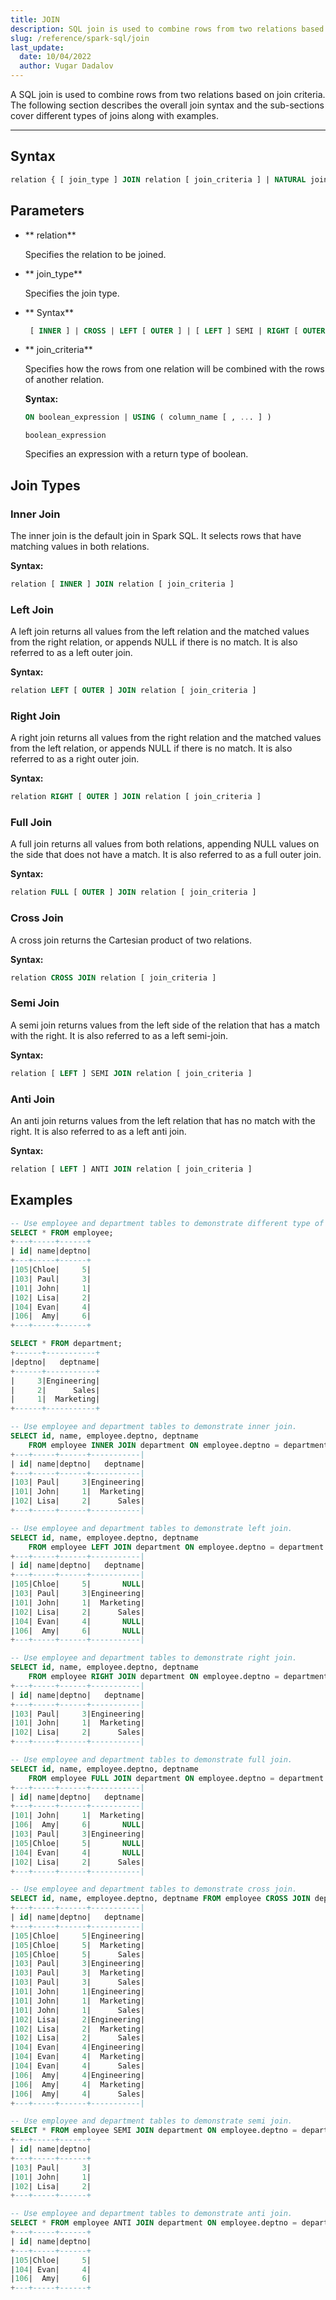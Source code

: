 ```yaml
---
title: JOIN
description: SQL join is used to combine rows from two relations based on join criteria. It describes the overall join syntax and the sub-sections cover different types of joins along with examples.
slug: /reference/spark-sql/join
last_update:
  date: 10/04/2022
  author: Vugar Dadalov
---
```


A SQL join is used to combine rows from two relations based on join criteria. The following section describes the overall join syntax and the sub-sections cover different types of joins along with examples.

---

## Syntax

```sql
relation { [ join_type ] JOIN relation [ join_criteria ] | NATURAL join_type JOIN relation }
```

## Parameters

- ** relation**

  Specifies the relation to be joined.

- ** join_type**

  Specifies the join type.

- ** Syntax**

  ```sql
   [ INNER ] | CROSS | LEFT [ OUTER ] | [ LEFT ] SEMI | RIGHT [ OUTER ] | FULL [ OUTER ] | [ LEFT ] ANTI
  ```

- ** join_criteria**

  Specifies how the rows from one relation will be combined with the rows of another relation.

  **Syntax:**

  ```sql
  ON boolean_expression | USING ( column_name [ , ... ] )
  ```

  `boolean_expression`

  Specifies an expression with a return type of boolean.

## Join Types

<h3>Inner Join</h3>

The inner join is the default join in Spark SQL. It selects rows that have matching values in both relations.

**Syntax:**

```sql
relation [ INNER ] JOIN relation [ join_criteria ]
```

<h3>Left Join</h3>

A left join returns all values from the left relation and the matched values from the right relation, or appends NULL if there is no match. It is also referred to as a left outer join.

**Syntax:**

```sql
relation LEFT [ OUTER ] JOIN relation [ join_criteria ]
```

<h3>Right Join</h3>

A right join returns all values from the right relation and the matched values from the left relation, or appends NULL if there is no match. It is also referred to as a right outer join.

**Syntax:**

```sql
relation RIGHT [ OUTER ] JOIN relation [ join_criteria ]
```

<h3>Full Join</h3>

A full join returns all values from both relations, appending NULL values on the side that does not have a match. It is also referred to as a full outer join.

**Syntax:**

```sql
relation FULL [ OUTER ] JOIN relation [ join_criteria ]
```

<h3>Cross Join</h3>

A cross join returns the Cartesian product of two relations.

**Syntax:**

```sql
relation CROSS JOIN relation [ join_criteria ]
```

<h3> Semi Join</h3>

A semi join returns values from the left side of the relation that has a match with the right. It is also referred to as a left semi-join.

**Syntax:**

```sql
relation [ LEFT ] SEMI JOIN relation [ join_criteria ]
```

<h3> Anti Join</h3>

An anti join returns values from the left relation that has no match with the right. It is also referred to as a left anti join.

**Syntax:**

```sql
relation [ LEFT ] ANTI JOIN relation [ join_criteria ]
```

## Examples

```sql
-- Use employee and department tables to demonstrate different type of joins.
SELECT * FROM employee;
+---+-----+------+
| id| name|deptno|
+---+-----+------+
|105|Chloe|     5|
|103| Paul|     3|
|101| John|     1|
|102| Lisa|     2|
|104| Evan|     4|
|106|  Amy|     6|
+---+-----+------+

SELECT * FROM department;
+------+-----------+
|deptno|   deptname|
+------+-----------+
|     3|Engineering|
|     2|      Sales|
|     1|  Marketing|
+------+-----------+

-- Use employee and department tables to demonstrate inner join.
SELECT id, name, employee.deptno, deptname
    FROM employee INNER JOIN department ON employee.deptno = department.deptno;
+---+-----+------+-----------|
| id| name|deptno|   deptname|
+---+-----+------+-----------|
|103| Paul|     3|Engineering|
|101| John|     1|  Marketing|
|102| Lisa|     2|      Sales|
+---+-----+------+-----------|

-- Use employee and department tables to demonstrate left join.
SELECT id, name, employee.deptno, deptname
    FROM employee LEFT JOIN department ON employee.deptno = department.deptno;
+---+-----+------+-----------|
| id| name|deptno|   deptname|
+---+-----+------+-----------|
|105|Chloe|     5|       NULL|
|103| Paul|     3|Engineering|
|101| John|     1|  Marketing|
|102| Lisa|     2|      Sales|
|104| Evan|     4|       NULL|
|106|  Amy|     6|       NULL|
+---+-----+------+-----------|

-- Use employee and department tables to demonstrate right join.
SELECT id, name, employee.deptno, deptname
    FROM employee RIGHT JOIN department ON employee.deptno = department.deptno;
+---+-----+------+-----------|
| id| name|deptno|   deptname|
+---+-----+------+-----------|
|103| Paul|     3|Engineering|
|101| John|     1|  Marketing|
|102| Lisa|     2|      Sales|
+---+-----+------+-----------|

-- Use employee and department tables to demonstrate full join.
SELECT id, name, employee.deptno, deptname
    FROM employee FULL JOIN department ON employee.deptno = department.deptno;
+---+-----+------+-----------|
| id| name|deptno|   deptname|
+---+-----+------+-----------|
|101| John|     1|  Marketing|
|106|  Amy|     6|       NULL|
|103| Paul|     3|Engineering|
|105|Chloe|     5|       NULL|
|104| Evan|     4|       NULL|
|102| Lisa|     2|      Sales|
+---+-----+------+-----------|

-- Use employee and department tables to demonstrate cross join.
SELECT id, name, employee.deptno, deptname FROM employee CROSS JOIN department;
+---+-----+------+-----------|
| id| name|deptno|   deptname|
+---+-----+------+-----------|
|105|Chloe|     5|Engineering|
|105|Chloe|     5|  Marketing|
|105|Chloe|     5|      Sales|
|103| Paul|     3|Engineering|
|103| Paul|     3|  Marketing|
|103| Paul|     3|      Sales|
|101| John|     1|Engineering|
|101| John|     1|  Marketing|
|101| John|     1|      Sales|
|102| Lisa|     2|Engineering|
|102| Lisa|     2|  Marketing|
|102| Lisa|     2|      Sales|
|104| Evan|     4|Engineering|
|104| Evan|     4|  Marketing|
|104| Evan|     4|      Sales|
|106|  Amy|     4|Engineering|
|106|  Amy|     4|  Marketing|
|106|  Amy|     4|      Sales|
+---+-----+------+-----------|

-- Use employee and department tables to demonstrate semi join.
SELECT * FROM employee SEMI JOIN department ON employee.deptno = department.deptno;
+---+-----+------+
| id| name|deptno|
+---+-----+------+
|103| Paul|     3|
|101| John|     1|
|102| Lisa|     2|
+---+-----+------+

-- Use employee and department tables to demonstrate anti join.
SELECT * FROM employee ANTI JOIN department ON employee.deptno = department.deptno;
+---+-----+------+
| id| name|deptno|
+---+-----+------+
|105|Chloe|     5|
|104| Evan|     4|
|106|  Amy|     6|
+---+-----+------+
```
